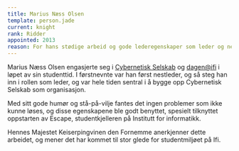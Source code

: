 ```yaml
---
title: Marius Næss Olsen
template: person.jade
current: knight
rank: Ridder
appointed: 2013
reason: For hans stødige arbeid og gode lederegenskaper som leder og nestleder i hovedstyret til Cybernetisk Selskab tildeles Marius Næss Olsen graden Ridder av Hennes Majestet Keiserpingvinen den Fornemmes orden.
---
```


Marius Næss Olsen engasjerte seg i [Cybernetisk Selskab](http://cyb.no/) og [dagen@ifi](http://www.dagenatifi.no/) i løpet av sin studenttid. I førstnevnte var han først nestleder, og så steg han inn i rollen som leder, og var hele tiden sentral i å bygge opp Cybernetisk Selskab som organisasjon.

Med sitt gode humør og stå-på-vilje fantes det ingen problemer som ikke kunne løses, og disse egenskapene ble godt benyttet, spesielt tilknyttet oppstarten av Escape, studentkjelleren på Institutt for informatikk.

Hennes Majestet Keiserpingvinen den Fornemme anerkjenner dette arbeidet, og mener det har kommet til stor glede for studentmiljøet på Ifi.
